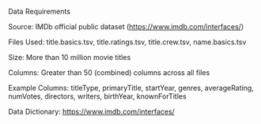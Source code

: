 Data Requirements

Source: IMDb official public dataset (https://www.imdb.com/interfaces/)

Files Used: title.basics.tsv, title.ratings.tsv, title.crew.tsv, name.basics.tsv

Size: More than 10 million movie titles

Columns: Greater than 50 (combined) columns across all files

Example Columns: titleType, primaryTitle, startYear, genres, averageRating, numVotes, directors, writers, birthYear, knownForTitles

Data Dictionary: https://www.imdb.com/interfaces/
